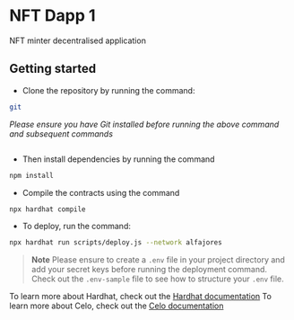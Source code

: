 # NFT Dapp 1

NFT minter decentralised application

## Getting started

- Clone the repository by running the command:
```bash
git 
```
_Please ensure you have Git installed before running the above command and subsequent commands_



```bash

```
- Then install dependencies by running the command 

```bash
npm install 
```

- Compile the contracts using the command
````bash
npx hardhat compile
````

- To deploy, run the command:

```bash
npx hardhat run scripts/deploy.js --network alfajores


```

> **Note** Please ensure to create a `.env` file in your project directory and add your secret keys before running the deployment command. Check out the `.env-sample` file to see how to structure your `.env` file.


To learn more about Hardhat, check out the [Hardhat documentation](https://hardhat.org/hardhat-runner/docs/getting-started)
To learn more about Celo, check out the [Celo documentation](https://docs.celo.org/)
